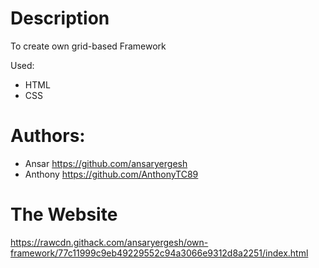 # Description
To create own grid-based Framework

Used: 
* HTML
* CSS

Authors:
===
* Ansar https://github.com/ansaryergesh
* Anthony https://github.com/AnthonyTC89

The Website
===
https://rawcdn.githack.com/ansaryergesh/own-framework/77c11999c9eb49229552c94a3066e9312d8a2251/index.html
 